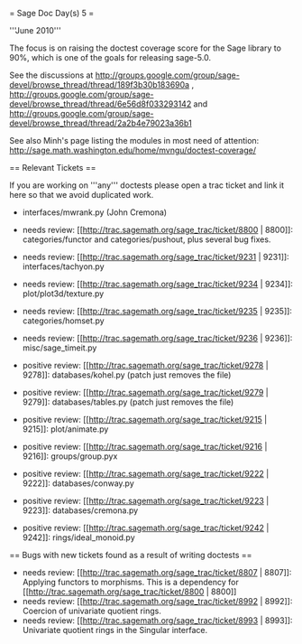 = Sage Doc Day(s) 5 =

'''June 2010'''

The focus is on raising the doctest coverage score for the Sage library to 90%, which is one of the goals for releasing sage-5.0.

See the discussions at 
http://groups.google.com/group/sage-devel/browse_thread/thread/189f3b30b183690a , http://groups.google.com/group/sage-devel/browse_thread/thread/6e56d8f033293142 and 
http://groups.google.com/group/sage-devel/browse_thread/thread/2a2b4e79023a36b1

See also Minh's page listing the modules in most need of attention: http://sage.math.washington.edu/home/mvngu/doctest-coverage/

== Relevant Tickets ==

If you are working on '''any''' doctests please open a trac ticket and link it here so that we avoid duplicated work.

 * interfaces/mwrank.py (John Cremona)

 * needs review: [[http://trac.sagemath.org/sage_trac/ticket/8800 | 8800]]: categories/functor and categories/pushout, plus several bug fixes.
 * needs review: [[http://trac.sagemath.org/sage_trac/ticket/9231 | 9231]]: interfaces/tachyon.py
 * needs review: [[http://trac.sagemath.org/sage_trac/ticket/9234 | 9234]]: plot/plot3d/texture.py
 * needs review: [[http://trac.sagemath.org/sage_trac/ticket/9235 | 9235]]: categories/homset.py
 * needs review: [[http://trac.sagemath.org/sage_trac/ticket/9236 | 9236]]: misc/sage_timeit.py

 * positive review: [[http://trac.sagemath.org/sage_trac/ticket/9278 | 9278]]: databases/kohel.py  (patch just removes the file)
 * positive review: [[http://trac.sagemath.org/sage_trac/ticket/9279 | 9279]]: databases/tables.py (patch just removes the file)
 * positive review: [[http://trac.sagemath.org/sage_trac/ticket/9215 | 9215]]: plot/animate.py
 * positive review: [[http://trac.sagemath.org/sage_trac/ticket/9216 | 9216]]: groups/group.pyx
 * positive review: [[http://trac.sagemath.org/sage_trac/ticket/9222 | 9222]]: databases/conway.py
 * positive review: [[http://trac.sagemath.org/sage_trac/ticket/9223 | 9223]]: databases/cremona.py
 * positive review: [[http://trac.sagemath.org/sage_trac/ticket/9242 | 9242]]: rings/ideal_monoid.py

== Bugs with new tickets found as a result of writing doctests ==

 * needs review: [[http://trac.sagemath.org/sage_trac/ticket/8807 | 8807]]: Applying functors to morphisms. This is a dependency for [[http://trac.sagemath.org/sage_trac/ticket/8800 | 8800]]
 * needs review: [[http://trac.sagemath.org/sage_trac/ticket/8992 | 8992]]: Coercion of univariate quotient rings.
 * needs review: [[http://trac.sagemath.org/sage_trac/ticket/8993 | 8993]]: Univariate quotient rings in the Singular interface.
